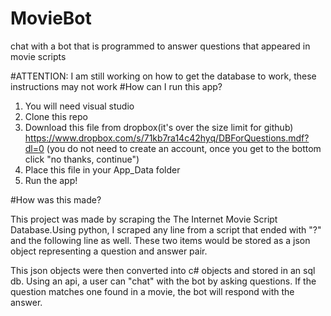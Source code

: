 # MovieBot
chat with a bot that is programmed to answer questions that appeared in movie scripts


#ATTENTION: I am still working on how to get the database to work, these instructions may not work
#How can I run this app?
1. You will need visual studio
2. Clone this repo
3. Download this file from dropbox(it's over the size limit for github) https://www.dropbox.com/s/71kb7ra14c42hyq/DBForQuestions.mdf?dl=0
(you do not need to create an account, once you get to the bottom click "no thanks, continue")
4. Place this file in your App_Data folder
5. Run the app!


#How was this made?

This project was made by scraping the The Internet Movie Script Database.Using python, 
I scraped any line from a script that ended with "?" and the following line as well. These two items would 
be stored as a json object representing a question and answer pair.

This json objects were then converted into c# objects and stored in an sql db. Using an api, 
a user can "chat" with the bot by asking questions. If the question matches one found in a movie,
the bot will respond with the answer.
